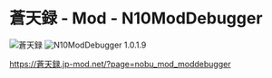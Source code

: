 # 蒼天録 - Mod - N10ModDebugger

![蒼天録](https://img.shields.io/badge/蒼天録-with_PK_(Steam版_Only)-6479ff.svg)
![N10ModDebugger 1.0.1.9](https://img.shields.io/badge/N10ModDebugger-1.0.1.9-6479ff.svg)

https://蒼天録.jp-mod.net/?page=nobu_mod_moddebugger
